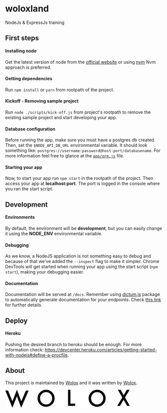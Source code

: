 woloxland
===============

NodeJs & ExpressJs training

## First steps

#### Installing node
Get the latest version of node from the [official website](https://nodejs.org/) or using [nvm](https://github.com/creationix/nvm)
Nvm approach is preferred.

#### Getting dependencies
Run ```npm install``` or ```yarn``` from rootpath of the project.

#### Kickoff - Removing sample project
Run ```node ./scripts/kick-off.js``` from project's rootpath to remove the existing sample project and start developing your app.

#### Database configuration
Before running the app, make sure you must have a postgres db created. Then, set the `$NODE_API_DB_URL` environmental variable. It should look something like: `postgres://username:password@host:port/databasename`.
For more information feel free to glance at the [`app/orm.js`](https://github.com/Wolox/woloxland/blob/master/app/orm.js#L6) file.

#### Starting your app
Now, to start your app run ```npm start``` in the rootpath of the project. Then access your app at **localhost:port**. The port is logged in the console where you ran the start script.

## Development

#### Environments
By default, the environment will be **development**, but you can easily change it using the **NODE_ENV** environmental variable.

#### Debugging
As we know, a NodeJS application is not something easy to debug and because of that we've added the `--inspect` flag to make it simpler. Chrome DevTools will get started when running your app using the start script (`npm start`), making your debugging easier.

#### Documentation
Documentation will be served at `/docs`. Remember using [dictum.js](http://www.github.com/Wolox/dictum.js) package to automatically generate documentation for your endpoints. Check [this link](https://github.com/Wolox/dictum.js#chai) for further details.

## Deploy

#### Heroku
Pushing the desired branch to heroku should be enough.
For more information check: https://devcenter.heroku.com/articles/getting-started-with-nodejs#define-a-procfile.

## About

This project is maintained by [Wolox](https://github.com/Wolox) and it was written by [Wolox](http://www.wolox.com.ar).

![Wolox](https://raw.githubusercontent.com/Wolox/press-kit/master/logos/logo_banner.png)